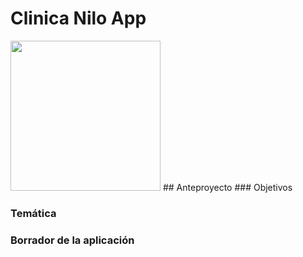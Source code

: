 # Clinica Nilo App

<img width="240px" src="./src/assets/capturas/ionic.png">
## Anteproyecto
### Objetivos

### Temática
### Borrador de la aplicación
